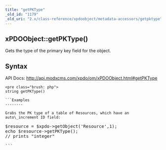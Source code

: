 ```yaml
---
title: "getPKType"
_old_id: "1179"
_old_uri: "2.x/class-reference/xpdoobject/metadata-accessors/getpktype"
---
```


xPDOObject::getPKType()
-----------------------

Gets the type of the primary key field for the object.

Syntax
------

API Docs: <http://api.modxcms.com/xpdo/om/xPDOObject.html#getPKType>

```
<pre class="brush: php">
string getPKType()

```Examples
--------

Grabs the PK type of a table of Resources, which have an auto\_increment ID field:

```
<pre class="brush: php">
$resource = $xpdo->getObject('Resource',1);
echo $resource->getPKType();
// prints "integer"

```